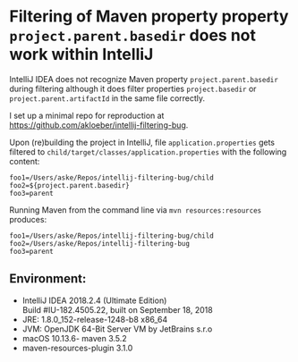 # Filtering of Maven property property `project.parent.basedir` does not work within IntelliJ

IntelliJ IDEA does not recognize Maven property `project.parent.basedir` during filtering although it does filter properties `project.basedir` or `project.parent.artifactId` in the same file correctly.

I set up a minimal repo for reproduction at https://github.com/akloeber/intellij-filtering-bug.

Upon (re)building the project in IntelliJ, file `application.properties` gets filtered to `child/target/classes/application.properties` with the following content:
```properties
foo1=/Users/aske/Repos/intellij-filtering-bug/child
foo2=${project.parent.basedir}
foo3=parent
```

Running Maven from the command line via `mvn resources:resources` produces:
```properties
foo1=/Users/aske/Repos/intellij-filtering-bug/child
foo2=/Users/aske/Repos/intellij-filtering-bug
foo3=parent
```

## Environment:

- IntelliJ IDEA 2018.2.4 (Ultimate Edition)  
  Build #IU-182.4505.22, built on September 18, 2018
- JRE: 1.8.0_152-release-1248-b8 x86_64
- JVM: OpenJDK 64-Bit Server VM by JetBrains s.r.o
- macOS 10.13.6- maven 3.5.2
- maven-resources-plugin 3.1.0

